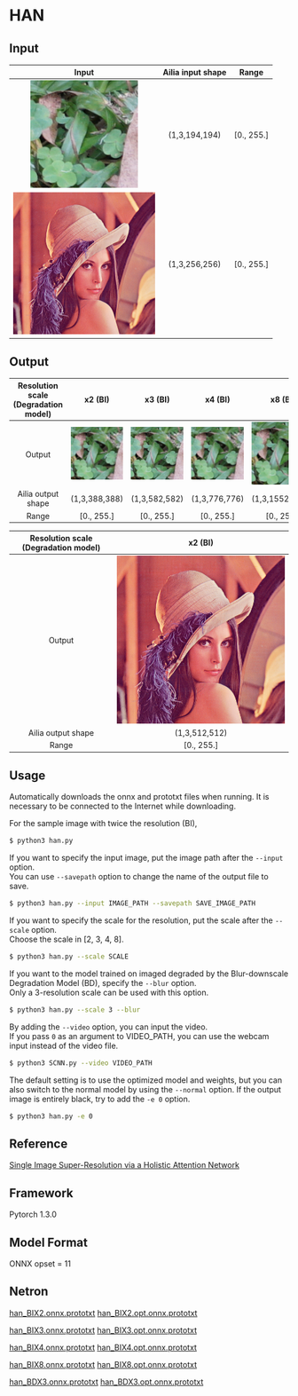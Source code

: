# HAN

## Input

|            Input           |  Ailia input shape |    Range   | 
| :------------------------: | :----------------: | :--------: | 
| ![](images/000002_LR.png)  |    (1,3,194,194)   |  [0., 255.]  |
| ![](images/lenna.png)      |    (1,3,256,256)   |  [0., 255.]  |

## Output

| Resolution scale (Degradation model) |             x2 (BI)            |             x3  (BI)           |             x4 (BI)            |             x8 (BI)           |             x3 (BD)            |
| :----------------------------------: | :----------------------------: | :----------------------------: | :----------------------------: | :---------------------: | :----------------------------: | 
|                 Output               | ![](images/000002_SR_BIX2.png) | ![](images/000002_SR_BIX3.png) | ![](images/000002_SR_BIX4.png) | ![](images/000002_SR_BIX8.png) | ![](images/000002_SR_BDX3.png) |
|           Ailia output shape         |           (1,3,388,388)        |           (1,3,582,582)        |           (1,3,776,776)        |          (1,3,1552,1552)      |          (1,3,582,582)         |
|                  Range               |            [0., 255.]          |            [0., 255.]          |            [0., 255.]          |            [0., 255.]          |           [0., 255.]           |

| Resolution scale (Degradation model) |           x2 (BI)          |   
| :----------------------------------: | :------------------------: | 
|                 Output               | ![](images/lenna_BIX2.png) | 
|           Ailia output shape         |        (1,3,512,512)       |   
|                  Range               |          [0., 255.]        | 
## Usage
Automatically downloads the onnx and prototxt files when running.
It is necessary to be connected to the Internet while downloading.

For the sample image with twice the resolution (BI),
``` bash
$ python3 han.py
```

If you want to specify the input image, put the image path after the `--input` option.  
You can use `--savepath` option to change the name of the output file to save.
```bash
$ python3 han.py --input IMAGE_PATH --savepath SAVE_IMAGE_PATH
```

If you want to specify the scale for the resolution, put the scale after the `--scale` option.  
Choose the scale in [2, 3, 4, 8].
```bash
$ python3 han.py --scale SCALE 
```

If you want to the model trained on imaged degraded by the Blur-downscale Degradation Model (BD), specify the `--blur` option.  
Only a 3-resolution scale can be used with this option. 
```bash
$ python3 han.py --scale 3 --blur 
```

By adding the `--video` option, you can input the video.   
If you pass `0` as an argument to VIDEO_PATH, you can use the webcam input instead of the video file.

```bash
$ python3 SCNN.py --video VIDEO_PATH
```

The default setting is to use the optimized model and weights, but you can also switch to the normal model by using the `--normal` option.
If the output image is entirely black, try to add the `-e 0` option.
``` bash
$ python3 han.py -e 0
```

## Reference

[Single Image Super-Resolution via a Holistic Attention Network](https://github.com/wwlCape/HAN.git)

## Framework

Pytorch 1.3.0

## Model Format

ONNX opset = 11

## Netron

[han_BIX2.onnx.prototxt](https://storage.googleapis.com/ailia-models/han/han_BIX2.onnx.prototxt)
[han_BIX2.opt.onnx.prototxt](https://storage.googleapis.com/ailia-models/han/han_BIX2.opt.onnx.prototxt)

[han_BIX3.onnx.prototxt](https://storage.googleapis.com/ailia-models/han/han_BIX3.onnx.prototxt)
[han_BIX3.opt.onnx.prototxt](https://storage.googleapis.com/ailia-models/han/han_BIX3.opt.onnx.prototxt)

[han_BIX4.onnx.prototxt](https://storage.googleapis.com/ailia-models/han/han_BIX4.onnx.prototxt)
[han_BIX4.opt.onnx.prototxt](https://storage.googleapis.com/ailia-models/han/han_BIX4.opt.onnx.prototxt)

[han_BIX8.onnx.prototxt](https://storage.googleapis.com/ailia-models/han/han_BIX8.onnx.prototxt)
[han_BIX8.opt.onnx.prototxt](https://storage.googleapis.com/ailia-models/han/han_BIX8.opt.onnx.prototxt)

[han_BDX3.onnx.prototxt](https://storage.googleapis.com/ailia-models/han/han_BDX3.onnx.prototxt)
[han_BDX3.opt.onnx.prototxt](https://storage.googleapis.com/ailia-models/han/han_BDX3.opt.onnx.prototxt)
